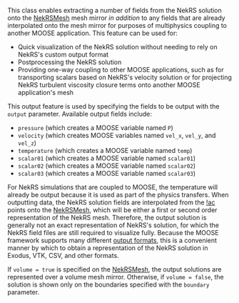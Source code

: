 This class enables extracting a number of fields from the NekRS solution
onto the [NekRSMesh](/mesh/NekRSMesh.md) mesh mirror *in addition* to any
fields that are already interpolated onto the mesh mirror for purposes of
multiphysics coupling to another MOOSE application.
This feature can be used for:

- Quick visualization of the NekRS solution without needing to rely on
  NekRS's custom output format
- Postprocessing the NekRS solution
- Providing one-way coupling to other MOOSE applications, such as for
  transporting scalars based on NekRS's velocity solution or for projecting
  NekRS turbulent viscosity closure terms onto another MOOSE application's mesh

This output feature is used by specifying the fields to be output with the
`output` parameter. Available output fields include:

- `pressure` (which creates a MOOSE variable named `P`)
- `velocity` (which creates MOOSE variables named `vel_x`, `vel_y`, and `vel_z`)
- `temperature` (which creates a MOOSE variable named `temp`)
- `scalar01` (which creates a MOOSE variable named `scalar01`)
- `scalar02` (which creates a MOOSE variable named `scalar02`)
- `scalar03` (which creates a MOOSE variable named `scalar03`)

For NekRS simulations that are coupled to MOOSE, the temperature will already
be output because it is used as part of the physics transfers. When outputting
data, the NekRS solution fields are interpolated from the [!ac](GLL) points
onto the [NekRSMesh](/mesh/NekRSMesh.md), which will be either a first or
second order representation of the NekRS mesh. Therefore, the output solution
is generally not an exact representation of NekRS's solution, for which the
NekRS field files are still required to visualize fully. Because the MOOSE
framework supports many different
[output formats](https://mooseframework.inl.gov/syntax/Outputs/index.html),
this is a convenient manner by which to obtain a representation of the NekRS
solution in Exodus, VTK, CSV, and other formats.

If `volume = true` is specified on the [NekRSMesh](/mesh/NekRSMesh.md),
the output solutions are represented over a volume mesh mirror. Otherwise,
if `volume = false`, the solution is shown only on the boundaries specified
with the `boundary` parameter.
